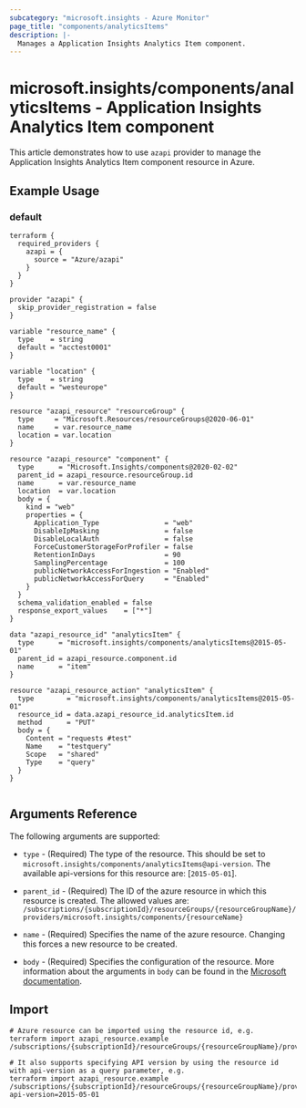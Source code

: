 ```yaml
---
subcategory: "microsoft.insights - Azure Monitor"
page_title: "components/analyticsItems"
description: |-
  Manages a Application Insights Analytics Item component.
---
```


# microsoft.insights/components/analyticsItems - Application Insights Analytics Item component

This article demonstrates how to use `azapi` provider to manage the Application Insights Analytics Item component resource in Azure.

## Example Usage

### default

```hcl
terraform {
  required_providers {
    azapi = {
      source = "Azure/azapi"
    }
  }
}

provider "azapi" {
  skip_provider_registration = false
}

variable "resource_name" {
  type    = string
  default = "acctest0001"
}

variable "location" {
  type    = string
  default = "westeurope"
}

resource "azapi_resource" "resourceGroup" {
  type     = "Microsoft.Resources/resourceGroups@2020-06-01"
  name     = var.resource_name
  location = var.location
}

resource "azapi_resource" "component" {
  type      = "Microsoft.Insights/components@2020-02-02"
  parent_id = azapi_resource.resourceGroup.id
  name      = var.resource_name
  location  = var.location
  body = {
    kind = "web"
    properties = {
      Application_Type                = "web"
      DisableIpMasking                = false
      DisableLocalAuth                = false
      ForceCustomerStorageForProfiler = false
      RetentionInDays                 = 90
      SamplingPercentage              = 100
      publicNetworkAccessForIngestion = "Enabled"
      publicNetworkAccessForQuery     = "Enabled"
    }
  }
  schema_validation_enabled = false
  response_export_values    = ["*"]
}

data "azapi_resource_id" "analyticsItem" {
  type      = "microsoft.insights/components/analyticsItems@2015-05-01"
  parent_id = azapi_resource.component.id
  name      = "item"
}

resource "azapi_resource_action" "analyticsItem" {
  type        = "microsoft.insights/components/analyticsItems@2015-05-01"
  resource_id = data.azapi_resource_id.analyticsItem.id
  method      = "PUT"
  body = {
    Content = "requests #test"
    Name    = "testquery"
    Scope   = "shared"
    Type    = "query"
  }
}


```



## Arguments Reference

The following arguments are supported:

* `type` - (Required) The type of the resource. This should be set to `microsoft.insights/components/analyticsItems@api-version`. The available api-versions for this resource are: [`2015-05-01`].

* `parent_id` - (Required) The ID of the azure resource in which this resource is created. The allowed values are:  
  `/subscriptions/{subscriptionId}/resourceGroups/{resourceGroupName}/providers/microsoft.insights/components/{resourceName}`

* `name` - (Required) Specifies the name of the azure resource. Changing this forces a new resource to be created.

* `body` - (Required) Specifies the configuration of the resource. More information about the arguments in `body` can be found in the [Microsoft documentation](https://learn.microsoft.com/en-us/azure/templates/microsoft.insights/components/analyticsItems?pivots=deployment-language-terraform).

## Import

 ```shell
 # Azure resource can be imported using the resource id, e.g.
 terraform import azapi_resource.example /subscriptions/{subscriptionId}/resourceGroups/{resourceGroupName}/providers/microsoft.insights/components/{resourceName}/analyticsItems/{resourceName}
 
 # It also supports specifying API version by using the resource id with api-version as a query parameter, e.g.
 terraform import azapi_resource.example /subscriptions/{subscriptionId}/resourceGroups/{resourceGroupName}/providers/microsoft.insights/components/{resourceName}/analyticsItems/{resourceName}?api-version=2015-05-01
 ```
